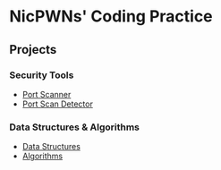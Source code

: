 # NicPWNs' Coding Practice
## Projects
### Security Tools
- [Port Scanner](/port-scanner)
- [Port Scan Detector](/port-scan-detector)

### Data Structures & Algorithms
- [Data Structures](/data-structures-algorithms/data-structures)
- [Algorithms](/data-structures-algorithms/algorithms)
